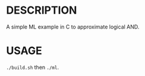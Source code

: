 # DESCRIPTION
A simple ML example in C to approximate logical AND.

# USAGE
`./build.sh` then `./ml`.
